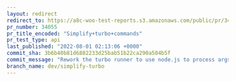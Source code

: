 ```yaml
---
layout: redirect
redirect_to: https://a8c-woo-test-reports.s3.amazonaws.com/public/pr/34055/api/index.html
pr_number: 34055
pr_title_encoded: "Simplify+turbo+commands"
pr_test_type: api
last_published: "2022-08-01 02:13:06 +0000"
commit_sha: 3b6b40b81d6882233d25bab51b22ca290a504b5f
commit_message: "Rework the turbo runner to use node.js to process args"
branch_name: dev/simplify-turbo
---
```


